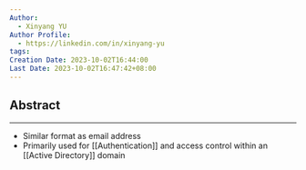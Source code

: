 ```yaml
---
Author:
  - Xinyang YU
Author Profile:
  - https://linkedin.com/in/xinyang-yu
tags: 
Creation Date: 2023-10-02T16:44:00
Last Date: 2023-10-02T16:47:42+08:00
---
```

## Abstract
---
- Similar format as email address
- Primarily used for [[Authentication]] and access control within an [[Active Directory]] domain